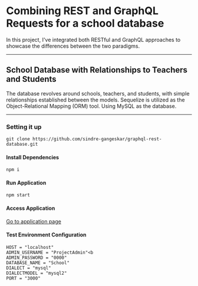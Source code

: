 # Combining REST and GraphQL Requests for a school database
In this project, I've integrated both RESTful and GraphQL approaches to showcase the differences between the two paradigms.
___
## School Database with Relationships to Teachers and Students
The database revolves around schools, teachers, and students, with simple relationships established between the models. Sequelize is utilized as the Object-Relational Mapping (ORM) tool.
Using MySQL as the database. 
___

### Setting it up
```
git clone https://github.com/sindre-gangeskar/graphql-rest-database.git
```
#### Install Dependencies
```
npm i
```
#### Run Application
```
npm start
```
#### Access Application
[Go to application page]('http://localhost:3000')


#### Test Environment Configuration

```
HOST = "localhost"
ADMIN_USERNAME = "ProjectAdmin"<b
ADMIN_PASSWORD = "0000"
DATABASE_NAME = "School"
DIALECT = "mysql"
DIALECTMODEL = "mysql2"
PORT = "3000"
```